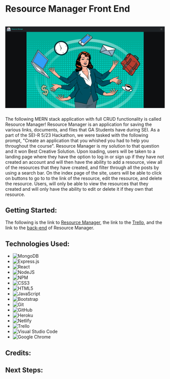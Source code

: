 # Resource Manager Front End
# ![Landing Page](public/imgs/RMLanding.png)

The following MERN stack application with full CRUD functionality is called Resource Manager! Resource Manager is an application for saving the various links, documents, and files that GA Students have during SEI. As a part of the SEI-R 5/23 Hackathon, we were tasked with the following prompt, "Create an application that you whished you had to help you throughout the course". Resource Manager is my solution to that question and it won Best Creative Solution. Upon loading, users will be taken to a landing page where they have the option to log in or sign up if they have not created an account and will then have the ability to add a resource, view all of the resources that they have created, and filter through all the posts by using a search bar. On the index page of the site, users will be able to click on buttons to go to to the link of the resource, edit the resource, and delete the resource. Users, will only be able to view the resources that they created and will only have the ability to edit or delete it if they own that resource.

## Getting Started:
The following is the link to [Resource Manager](https://js-resource-manager.netlify.app/), the link to the [Trello](https://trello.com/b/q1hTOj6d/resource-manager), and the link to the [back-end](https://github.com/jsantia85/resource-manager-back-end) of Resource Manager.

## Technologies Used:
- ![MongoDB](https://img.shields.io/badge/MongoDB-%234ea94b.svg?style=for-the-badge&logo=mongodb&logoColor=white)
- ![Express.js](https://img.shields.io/badge/express.js-%23404d59.svg?style=for-the-badge&logo=express&logoColor=%2361DAFB)
- ![React](https://img.shields.io/badge/react-%2320232a.svg?style=for-the-badge&logo=react&logoColor=%2361DAFB)
- ![NodeJS](https://img.shields.io/badge/node.js-6DA55F?style=for-the-badge&logo=node.js&logoColor=white)
- ![NPM](https://img.shields.io/badge/NPM-%23000000.svg?style=for-the-badge&logo=npm&logoColor=white)
- ![CSS3](https://img.shields.io/badge/css3-%231572B6.svg?style=for-the-badge&logo=css3&logoColor=white)
- ![HTML5](https://img.shields.io/badge/html5-%23E34F26.svg?style=for-the-badge&logo=html5&logoColor=white)
- ![JavaScript](https://img.shields.io/badge/javascript-%23323330.svg?style=for-the-badge&logo=javascript&logoColor=%23F7DF1E)
- ![Bootstrap](https://img.shields.io/badge/bootstrap-%23563D7C.svg?style=for-the-badge&logo=bootstrap&logoColor=white)
- ![Git](https://img.shields.io/badge/git-%23F05033.svg?style=for-the-badge&logo=git&logoColor=white)
- ![GitHub](https://img.shields.io/badge/github-%23121011.svg?style=for-the-badge&logo=github&logoColor=white)
- ![Heroku](https://img.shields.io/badge/heroku-%23430098.svg?style=for-the-badge&logo=heroku&logoColor=white)
- ![Netlify](https://img.shields.io/badge/netlify-%23000000.svg?style=for-the-badge&logo=netlify&logoColor=#00C7B7)
- ![Trello](https://img.shields.io/badge/Trello-%23026AA7.svg?style=for-the-badge&logo=Trello&logoColor=white)
- ![Visual Studio Code](https://img.shields.io/badge/Visual%20Studio%20Code-0078d7.svg?style=for-the-badge&logo=visual-studio-code&logoColor=white)
- ![Google Chrome](https://img.shields.io/badge/Google%20Chrome-4285F4?style=for-the-badge&logo=GoogleChrome&logoColor=white)

## Credits:

## Next Steps: 
